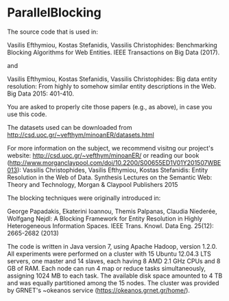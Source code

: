 # ParallelBlocking

The source code that is used in:

Vasilis Efthymiou, Kostas Stefanidis, Vassilis Christophides: Benchmarking Blocking Algorithms for Web Entities. IEEE Transactions on Big Data (2017).

and 

Vasilis Efthymiou, Kostas Stefanidis, Vassilis Christophides: Big data entity resolution: From highly to somehow similar entity descriptions in the Web. Big Data 2015: 401-410.


You are asked to properly cite those papers (e.g., as above), in case you use this code.

The datasets used can be downloaded from http://csd.uoc.gr/~vefthym/minoanER/datasets.html

For more information on the subject, we recommend visitng our project's website: http://csd.uoc.gr/~vefthym/minoanER/
or reading our book (http://www.morganclaypool.com/doi/10.2200/S00655ED1V01Y201507WBE013):
Vassilis Christophides, Vasilis Efthymiou, Kostas Stefanidis:
Entity Resolution in the Web of Data. Synthesis Lectures on the Semantic Web: Theory and Technology, Morgan & Claypool Publishers 2015

The blocking techniques were originally introduced in:

George Papadakis, Ekaterini Ioannou, Themis Palpanas, Claudia Niederée, Wolfgang Nejdl:
A Blocking Framework for Entity Resolution in Highly Heterogeneous Information Spaces. IEEE Trans. Knowl. Data Eng. 25(12): 2665-2682 (2013)

The code is written in Java version 7, using Apache Hadoop, version 1.2.0. All experiments were performed on a cluster with 15 Ubuntu 12.04.3 LTS servers, one master and 14 slaves, each having 8 AMD 2.1 GHz CPUs and 8 GB of RAM. Each node can run 4 map or reduce tasks simultaneously, assigning 1024 MB to each task. The available disk space amounted to 4 TB and was equally partitioned among the 15 nodes. The cluster was provided by GRNET's ~okeanos service (https://okeanos.grnet.gr/home/).
